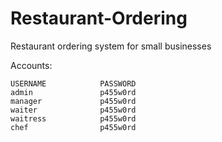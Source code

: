 # Restaurant-Ordering

Restaurant ordering system for small businesses

Accounts:

```
USERNAME            PASSWORD
admin               p455w0rd
manager             p455w0rd
waiter              p455w0rd
waitress            p455w0rd
chef                p455w0rd
```
